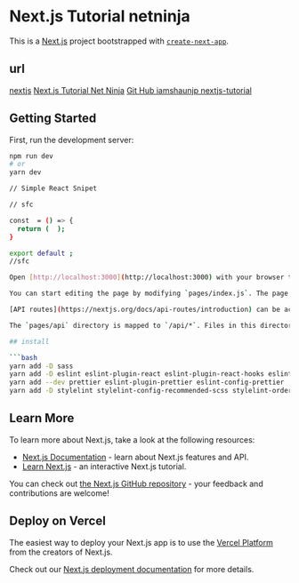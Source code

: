 # Next.js Tutorial netninja

This is a [Next.js](https://nextjs.org/) project bootstrapped with [`create-next-app`](https://github.com/vercel/next.js/tree/canary/packages/create-next-app).

## url

[nextjs](https://nextjs.org/)
[Next.js Tutorial Net Ninja](https://www.youtube.com/watch?v=A63UxsQsEbUlist=PL4cUxeGkcC9g9gP2onazU5-2M-AzA8eBw)
[Git Hub iamshaunjp nextjs-tutorial](https://github.com/iamshaunjp/nextjs-tutorial/tree/lesson-1)

## Getting Started

First, run the development server:

```bash
npm run dev
# or
yarn dev
```

````bash
// Simple React Snipet

// sfc

const  = () => {
  return (  );
}

export default ;
//sfc

Open [http://localhost:3000](http://localhost:3000) with your browser to see the result.

You can start editing the page by modifying `pages/index.js`. The page auto-updates as you edit the file.

[API routes](https://nextjs.org/docs/api-routes/introduction) can be accessed on [http://localhost:3000/api/hello](http://localhost:3000/api/hello). This endpoint can be edited in `pages/api/hello.js`.

The `pages/api` directory is mapped to `/api/*`. Files in this directory are treated as [API routes](https://nextjs.org/docs/api-routes/introduction) instead of React pages.

## install

```bash
yarn add -D sass
yarn add -D eslint eslint-plugin-react eslint-plugin-react-hooks eslint-plugin-jsx-a11y
yarn add --dev prettier eslint-plugin-prettier eslint-config-prettier
yarn add -D stylelint stylelint-config-recommended-scss stylelint-order stylelint-scss
````

## Learn More

To learn more about Next.js, take a look at the following resources:

- [Next.js Documentation](https://nextjs.org/docs) - learn about Next.js features and API.
- [Learn Next.js](https://nextjs.org/learn) - an interactive Next.js tutorial.

You can check out [the Next.js GitHub repository](https://github.com/vercel/next.js/) - your feedback and contributions are welcome!

## Deploy on Vercel

The easiest way to deploy your Next.js app is to use the [Vercel Platform](https://vercel.com/new?utm_medium=default-template&filter=next.js&utm_source=create-next-app&utm_campaign=create-next-app-readme) from the creators of Next.js.

Check out our [Next.js deployment documentation](https://nextjs.org/docs/deployment) for more details.

```bash

```
